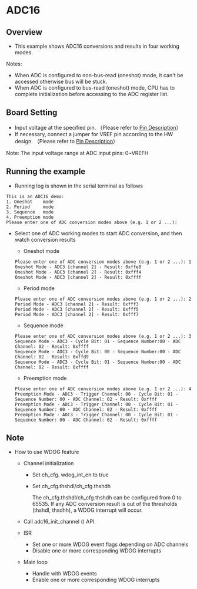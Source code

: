 # ADC16

## Overview

- This example shows ADC16 conversions and results in four working modes.

Notes:

* When ADC is configured to non-bus-read (oneshot) mode, it can't be accessed otherwise bus will be stuck.
* When ADC is configured to bus-read (oneshot) mode,  CPU has to complete initialization before accessing to the ADC register list.

## Board Setting

- Input voltage at the specified pin. （Please refer to  [Pin Description](lab_board_resource)）
- If necessary, connect a jumper for VREF pin according to the HW design. （Please refer to  [Pin Description](lab_board_resource)）

Note:  The input voltage range at ADC input pins: 0~VREFH

## Running the example

- Running log is shown in the serial terminal as follows

```console
This is an ADC16 demo:
1. Oneshot    mode
2. Period     mode
3. Sequence   mode
4. Preemption mode
Please enter one of ADC conversion modes above (e.g. 1 or 2 ...):
```

- Select one of ADC working modes to start ADC conversion,  and then watch conversion results

  - Oneshot mode

  ```console
  Please enter one of ADC conversion modes above (e.g. 1 or 2 ...): 1
  Oneshot Mode - ADC3 [channel 2] - Result: 0xffe8
  Oneshot Mode - ADC3 [channel 2] - Result: 0xfff4
  Oneshot Mode - ADC3 [channel 2] - Result: 0xffff
  ```
  - Period mode

  ```console
  Please enter one of ADC conversion modes above (e.g. 1 or 2 ...): 2
  Period Mode - ADC3 [channel 2] - Result: 0xfff3
  Period Mode - ADC3 [channel 2] - Result: 0xfff5
  Period Mode - ADC3 [channel 2] - Result: 0xfff7
  ```
  - Sequence mode

  ```console
  Please enter one of ADC conversion modes above (e.g. 1 or 2 ...): 3
  Sequence Mode - ADC3 - Cycle Bit: 01 - Sequence Number:00 - ADC Channel: 02 - Result: 0xffff
  Sequence Mode - ADC3 - Cycle Bit: 00 - Sequence Number:00 - ADC Channel: 02 - Result: 0xffd9
  Sequence Mode - ADC3 - Cycle Bit: 01 - Sequence Number:00 - ADC Channel: 02 - Result: 0xffff
  ```
  - Preemption mode

  ```console
  Please enter one of ADC conversion modes above (e.g. 1 or 2 ...): 4
  Preemption Mode - ADC3 - Trigger Channel: 00 - Cycle Bit: 01 - Sequence Number: 00 - ADC Channel: 02 - Result: 0xffff
  Preemption Mode - ADC3 - Trigger Channel: 00 - Cycle Bit: 01 - Sequence Number: 00 - ADC Channel: 02 - Result: 0xffff
  Preemption Mode - ADC3 - Trigger Channel: 00 - Cycle Bit: 01 - Sequence Number: 00 - ADC Channel: 02 - Result: 0xffff
  ```

## Note

- How to use WDOG feature

  - Channel initialization

    - Set ch_cfg. wdog_int_en to true

    - Set ch_cfg.thshdl/ch_cfg.thshdh

       The ch_cfg.thshdl/ch_cfg.thshdh can be configured from 0 to 65535. If any ADC conversion result is out of the thresholds (thshdl, thsdhh), a WDOG interrupt will occur.

  - Call adc16_init_channel () API.

  - ISR

    - Set one or more WDOG event flags depending on  ADC channels
    - Disable one or more corresponding WDOG interrupts

  - Main loop

    - Handle with WDOG events
    - Enable one or more corresponding WDOG interrupts